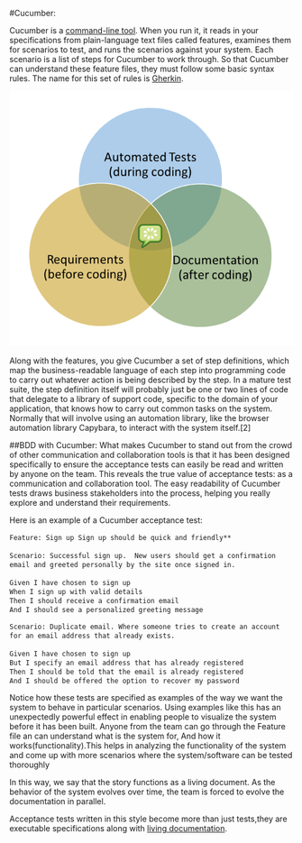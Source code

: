 #Cucumber:
     
   Cucumber is a [command-line tool](https://en.wikipedia.org/wiki/Command-line_interface). When you run it, it reads in your specifications from plain-language text files called features, examines them for scenarios to test, and runs the scenarios against your system. Each scenario is a list of steps for Cucumber to work through. So that Cucumber can understand these feature files, they must follow some basic syntax rules. The name for this set of rules is [Gherkin](docs/gherkin.md).
     
 ![Cucumber_role](images/cucumber_core.png)
   
Along with the features, you give Cucumber a set of step definitions, which map the business-readable language of each step into programming code to carry out
whatever action is being described by the step. In a mature test suite, the step definition itself will probably just be one or two lines of code that delegate to a library of support code, specific to the domain of your application, that knows how to carry out common tasks on the system. Normally that will involve using an automation library, like the browser automation library Capybara, to interact with the system itself.[2]
    

##BDD with Cucumber:
   What makes Cucumber to stand out from the crowd of other communication and collaboration tools is that it has been designed specifically to ensure the acceptance tests can easily be read and written by anyone on the team. This reveals the true value of acceptance tests: as a communication and collaboration tool. The easy readability of Cucumber tests draws business stakeholders into the process, helping you really explore and understand their requirements.
   
   Here is an example of a Cucumber acceptance test:
 
 ```gherkin 
Feature: Sign up Sign up should be quick and friendly**

Scenario: Successful sign up.  New users should get a confirmation email and greeted personally by the site once signed in.

Given I have chosen to sign up
When I sign up with valid details
Then I should receive a confirmation email
And I should see a personalized greeting message
```

```gherkin
Scenario: Duplicate email. Where someone tries to create an account for an email address that already exists.

Given I have chosen to sign up
But I specify an email address that has already registered
Then I should be told that the email is already registered
And I should be offered the option to recover my password

 ```
   Notice how these tests are specified as examples of the way we want the system to behave in particular scenarios. Using examples like this has an unexpectedly powerful effect in enabling people to visualize the system before it has been built. Anyone from the team can go through the Feature file an can understand what is the system for, And how it works(functionality).This helps in analyzing the functionality of the system and come up with more scenarios where the system/software can be tested thoroughly
      
   In this way, we say that the story functions as a living document.  As the behavior of the system evolves over time, the team is forced to evolve the documentation in parallel.
   
  Acceptance tests written in this style become more than just tests,they are executable specifications along with [living documentation](docs/living-documentation).
  